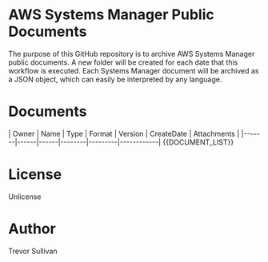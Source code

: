 # AWS Systems Manager Public Documents

The purpose of this GitHub repository is to archive AWS Systems Manager public documents. 
A new folder will be created for each date that this workflow is executed.
Each Systems Manager document will be archived as a JSON object, which can easily be interpreted by any language.

# Documents

| Owner | Name | Type | Format | Version | CreateDate | Attachments |
|-------|------|------|--------|---------|------------|
{{DOCUMENT_LIST}}

# License

Unlicense

# Author

Trevor Sullivan
